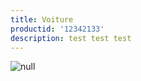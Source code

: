 ```yaml
---
title: Voiture
productid: '12342133'
description: test test test
---
```


![null](/img/uploads/docker.png)

